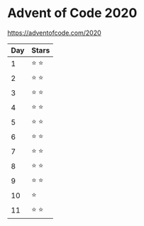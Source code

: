 # Advent of Code 2020

https://adventofcode.com/2020


Day | Stars
----|----
  1 | &#x2B50; &#x2B50;
  2 | &#x2B50; &#x2B50;
  3 | &#x2B50; &#x2B50;
  4 | &#x2B50; &#x2B50;
  5 | &#x2B50; &#x2B50;
  6 | &#x2B50; &#x2B50;
  7 | &#x2B50; &#x2B50;
  8 | &#x2B50; &#x2B50;
  9 | &#x2B50; &#x2B50;
  10| &#x2B50;
  11| &#x2B50; &#x2B50;
